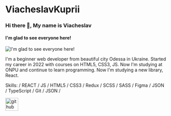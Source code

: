 # ViacheslavKuprii
### Hi there 👋, My name is Viacheslav
#### I'm glad to see everyone here!
![I'm glad to see everyone here!](https://scontent.fsvg2-1.fna.fbcdn.net/v/t39.30808-6/417549056_1673012903223956_273311339101444745_n.jpg?stp=cp6_dst-jpg&_nc_cat=104&ccb=1-7&_nc_sid=783fdb&_nc_ohc=VUDCxYRCwUAAX-YGOra&_nc_ht=scontent.fsvg2-1.fna&oh=00_AfDPLHbxMBxty8ObsqBxFmlQyVTFJtzSrGp7WxQg89fi-Q&oe=65B2DA10)

I'm a beginner web developer from beautiful city Odessa in Ukraine. Started my career in 2022 with courses on HTML5, CSS3, JS. Now I'm studying at ONPU and continue to learn programming.
Now I'm studying a new library, React.


Skills:  / REACT / JS / HTML5 / CSS3 / Redux / SCSS / SASS / Figma / JSON / TypeScript / Git / JSON / 



[<img src='https://cdn.jsdelivr.net/npm/simple-icons@3.0.1/icons/github.svg' alt='github' height='40'>](https://github.com/ViacheslavOdUa)  

